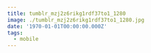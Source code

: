 ```yaml
---
title: tumblr_mzj2z6rikg1rdf37to1_1280
image: ./tumblr_mzj2z6rikg1rdf37to1_1280.jpg
date: '1970-01-01T00:00:00.000Z'
tags:
  - mobile
---
```


